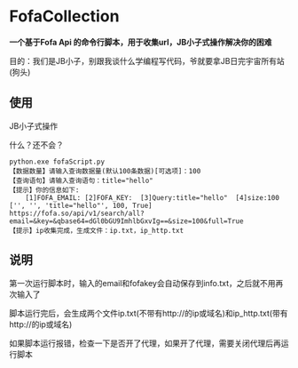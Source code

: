 # FofaCollection
**一个基于Fofa Api 的命令行脚本，用于收集url，JB小子式操作解决你的困难**

目的：我们是JB小子，别跟我谈什么学编程写代码，爷就要拿JB日完宇宙所有站(狗头)

## 使用

JB小子式操作

什么？还不会？
```
python.exe fofaScript.py
【数据数量】请输入查询数据量(默认100条数据)[可选项]：100
【查询语句】请输入查询语句：title="hello"
【提示】你的信息如下:
    [1]FOFA_EMAIL: [2]FOFA_KEY:  [3]Query:title="hello"  [4]size:100
['', '', 'title="hello"', 100, True]
https://fofa.so/api/v1/search/all?email=&key=&qbase64=dGl0bGU9ImhlbGxvIg==&size=100&full=True
【提示】ip收集完成，生成文件：ip.txt，ip_http.txt
```

## 说明

第一次运行脚本时，输入的email和fofakey会自动保存到info.txt，之后就不用再次输入了

脚本运行完后，会生成两个文件ip.txt(不带有http://的ip或域名)和ip_http.txt(带有http://的ip或域名)

如果脚本运行报错，检查一下是否开了代理，如果开了代理，需要关闭代理后再运行脚本

